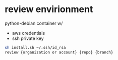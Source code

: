 # review envirionment

python-debian container w/ 
- aws credentials
- ssh private key

```bash
sh install.sh ~/.ssh/id_rsa
review {organization or account} {repo} {branch}
```
